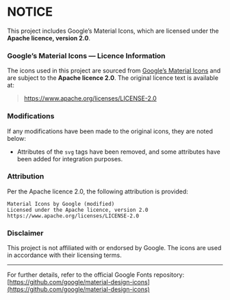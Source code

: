 NOTICE
======

This project includes Google’s Material Icons, which are licensed under the **Apache licence, version 2.0**.

### Google’s Material Icons — Licence Information
The icons used in this project are sourced from [Google’s Material Icons](https://fonts.google.com/icons) and are subject to the **Apache licence 2.0**. The original licence text is available at:

> https://www.apache.org/licenses/LICENSE-2.0

### Modifications
If any modifications have been made to the original icons, they are noted below:
- Attributes of the `svg` tags have been removed, and some attributes have been added for integration purposes.

### Attribution
Per the Apache licence 2.0, the following attribution is provided:

```
Material Icons by Google (modified)
Licensed under the Apache licence, version 2.0
https://www.apache.org/licenses/LICENSE-2.0
```

### Disclaimer
This project is not affiliated with or endorsed by Google. The icons are used in accordance with their licensing terms.

---

For further details, refer to the official Google Fonts repository:
[https://github.com/google/material-design-icons](https://github.com/google/material-design-icons)
